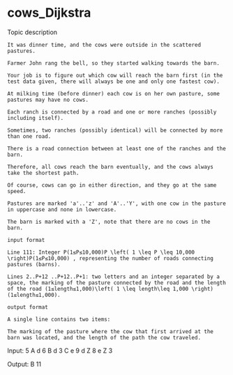 # cows_Dijkstra
Topic description

    It was dinner time, and the cows were outside in the scattered pastures.

    Farmer John rang the bell, so they started walking towards the barn.

    Your job is to figure out which cow will reach the barn first (in the test data given, there will always be one and only one fastest cow).

    At milking time (before dinner) each cow is on her own pasture, some pastures may have no cows.

    Each ranch is connected by a road and one or more ranches (possibly including itself).

    Sometimes, two ranches (possibly identical) will be connected by more than one road.

    There is a road connection between at least one of the ranches and the barn.

    Therefore, all cows reach the barn eventually, and the cows always take the shortest path.

    Of course, cows can go in either direction, and they go at the same speed.

    Pastures are marked 'a'..'z' and 'A'..'Y', with one cow in the pasture in uppercase and none in lowercase.

    The barn is marked with a 'Z', note that there are no cows in the barn.

    input format

    Line 111: Integer P(1≤P≤10,000)P \left( 1 \leq P \leq 10,000 \right)P(1≤P≤10,000) , representing the number of roads connecting pastures (barns).

    Lines 2..P+12 ..P+12..P+1: two letters and an integer separated by a space, the marking of the pasture connected by the road and the length of the road (1≤length≤1,000)\left( 1 \leq length\leq 1,000 \right) (1≤length≤1,000).

    output format

    A single line contains two items:

    The marking of the pasture where the cow that first arrived at the barn was located, and the length of the path the cow traveled.
    
Input:
5
A d 6
B d 3
C e 9
d Z 8
e Z 3

Output:
B 11
